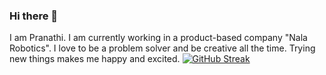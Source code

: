 ### Hi there 👋

I am Pranathi. I am currently working in a product-based company "Nala Robotics". 
I love to be a problem solver and be creative all the time. 
Trying new things makes me happy and excited. 
[![GitHub Streak](https://streak-stats.demolab.com/?user=nvspranathi)](https://git.io/streak-stats)
<!--
**nvspranathi/nvspranathi** is a ✨ _special_ ✨ repository because its `README.md` (this file) appears on your GitHub profile.

Here are some ideas to get you started:

- 🔭 I’m currently working on ...
- 🌱 I’m currently learning ...
- 👯 I’m looking to collaborate on ...
- 🤔 I’m looking for help with ...
- 💬 Ask me about ...
- 📫 How to reach me: ...
- 😄 Pronouns: ...
- ⚡ Fun fact: ...
-->
